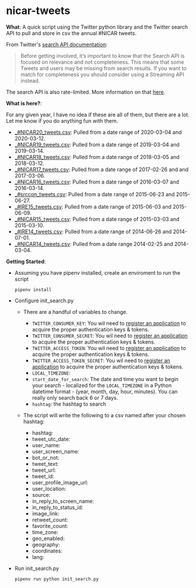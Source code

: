 nicar-tweets
============

**What**: A quick script using the Twitter python library and the Twitter search API to pull and store in csv the annual #NICAR tweets.


From Twitter's [search API documentation](https://dev.twitter.com/rest/public/search):

>Before getting involved, it’s important to know that the Search API is focused on relevance and not completeness. This means that some Tweets and users may be missing from search results. If you want to match for completeness you should consider using a Streaming API instead.

The search API is also rate-limited. More information on that [here](https://dev.twitter.com/rest/public/rate-limiting).

**What is here?**:

For any given year, I have no idea if these are all of them, but there are a lot. Let me know if you do anything fun with them.
* [_#NICAR20_tweets.csv](_%23NICAR20_tweets.csv): Pulled from a date range of 2020-03-04 and 2020-03-12.
* [_#NICAR19_tweets.csv](_%23NICAR19_tweets.csv): Pulled from a date range of 2019-03-04 and 2019-03-14.
* [_#NICAR18_tweets.csv](_%23NICAR18_tweets.csv): Pulled from a date range of 2018-03-05 and 2018-03-12.
* [_#NICAR17_tweets.csv](_%23NICAR17_tweets.csv): Pulled from a date range of 2017-02-26 and and 2017-03-06.
* [_#NICAR16_tweets.csv](_%23NICAR16_tweets.csv): Pulled from a date range of 2016-03-07 and 2016-03-14.
* [_#srccon_tweets.csv](_%23srccon_tweets.csv): Pulled from a date range of 2015-06-23 and 2015-06-27.
* [_#IRE15_tweets.csv](_%23IRE15_tweets.csv): Pulled from a date range of 2015-06-03 and 2015-06-09.
* [_#NICAR15_tweets.csv](_%23NICAR15_tweets.csv): Pulled from a date range of 2015-03-03 and 2015-03-10.
* [_#IRE14_tweets.csv](_%23IRE14_tweets.csv): Pulled from a date range of 2014-06-26 and 2014-07-01.
* [_#NICAR14_tweets.csv](_%23NICAR14_tweets.csv): Pulled from a date range 2014-02-25 and 2014-03-04.

**Getting Started**:

* Assuming you have pipenv installed, create an enviroment to run the script

    ```pipenv install ```

* Configure init_search.py
    * There are a handful of variables to change.
        * ```TWITTER_CONSUMER_KEY```: You wil need to [register an application](https://apps.twitter.com/) to acquire the proper authentication keys & tokens.
        * ```TWITTER_CONSUMER_SECRET```: You wil need to [register an application](https://apps.twitter.com/) to acquire the proper authentication keys & tokens.
        * ```TWITTER_ACCESS_TOKEN```: You wil need to [register an application](https://apps.twitter.com/) to acquire the proper authentication keys & tokens.
        * ```TWITTER_ACCESS_TOKEN_SECRET```: You wil need to [register an application](https://apps.twitter.com/) to acquire the proper authentication keys & tokens.
        * ```LOCAL_TIMEZONE```:
        * ```start_date_for_search```: The date and time you want to begin your search - localized for the ```LOCAL_TIMEZONE``` in a Python datetime format - (year, month, day, hour, minutes). You can really only search back 6 or 7 days.
        * ```hashtag```: the hashtag to search

    * The script will write the following to a csv named after your chosen hashtag:
        * hashtag:
        * tweet_utc_date:
        * user_name:
        * user_screen_name:
        * bot_or_not:
        * tweet_text:
        * tweet_url:
        * tweet_id:
        * user_profile_image_url:
        * user_location:
        * source:
        * in_reply_to_screen_name:
        * in_reply_to_status_id:
        * image_link:
        * retweet_count:
        * favorite_count:
        * time_zone:
        * geo_enabled:
        * geography:
        * coordinates:
        * lang:

* Run init_search.py

    ```pipenv run python init_search.py```
